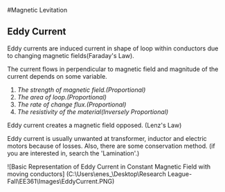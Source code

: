 #Magnetic Levitation

## Eddy Current
Eddy currents are induced current in shape of loop within conductors due to changing magnetic fields(Faraday's Law).

The current flows in perpendicular to magnetic field and magnitude of the current depends on some variable.
   1. *The strength of magnetic field.(Proportional)*
   2. *The area of loop.(Proportional)*
   3. *The rate of change flux.(Proportional)*
   4. *The resistivity of the material(Inversely Proportional)*


Eddy current creates a magnetic field opposed. (Lenz's Law)

Eddy current is usually unwanted at transformer, inductor and electric motors because of losses. Also, there are some conservation method. (if you are interested in, search the 'Lamination'.)

![Basic Representation of Eddy Current in Constant Magnetic Field with moving conductors] (C:\Users\enes_\Desktop\Research League- Fall\EE361\Images\EddyCurrent.PNG)
